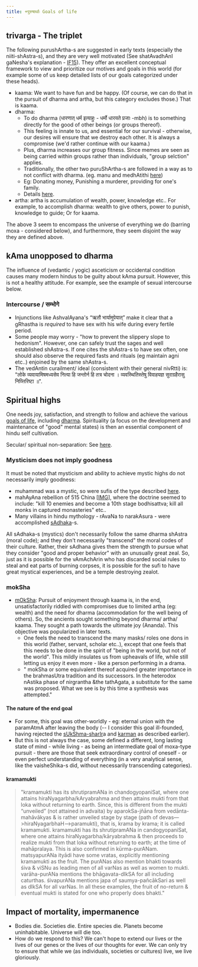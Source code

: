 ```yaml
---
title: +पुरुषार्थाः Goals of life
---
```

  

## trivarga - The triplet

The following purushArtha-s are suggested in early texts (especially the niiti-shAstra-s), and they are very well motivated (See shatAvadhAnI gaNesha's explanation - [IF15](http://indiafacts.co.in/foundations-of-hinduism/)). They offer an excellent conceptual framework to view and prioritize our motives and goals in this world (for example some of us keep detailed lists of our goals categorized under these heads).   

- kaama: We want to have fun and be happy. (Of course, we can do that in the pursuit of dharma and artha, but this category excludes those.) That is kaama.
- dharma:
    - To do dharma (धारणात् धर्म इत्याहुः - धर्मो धारयते प्रजाः -mbh) is to something directly for the good of other beings (or groups thereof).
    - This feeling is innate to us, and essential for our survival - otherwise, our desires will ensure that we destroy each other. It is always a compromise (we'd rather continue with our kaama.)
    - Plus, dharma increases our group fitness. Since memes are seen as being carried within groups rather than individuals, "group selction" applies.
    - Traditionally, the other two puruShArtha-s are followed in a way as to not conflict with dharma. (eg. manu and medhAtithi [here](https://www.wisdomlib.org/hinduism/book/manusmriti-with-the-commentary-of-medhatithi/d/doc200281.html))
    - Eg: Donating money, Punishing a murderer, providing for one's family. 
    - Details [here](../../social-cultivation/dharma/).
- artha: artha is accumulation of wealth, power, knowledge etc.. For example, to accomplish dharma: wealth to give others, power to punish, knowledge to guide; Or for kaama.

The above 3 seem to encompass the universe of everything we do (barring moxa - considered below), and furthermore, they seem disjoint the way they are defined above.  

## kAma unopposed to dharma
The influence of (vedantic / yogic) asceticism or occidental condition causes many modern hindus to be guilty about kAma pursuit. However, this is not a healthy attitude. For example, see the example of sexual intercourse below.

### Intercourse / सम्भोगे
- Injunctions like AshvalAyana's “ऋतौ भार्यामुपेयात्” make it clear that a gRhastha is *required* to have sex with his wife during every fertile period. 
- Some people may worry - "how to prevent the slippery slope to hedonism". However, one can safely trust the sages and well established shAstra-s. If one cites the shAstra-s to have sex often, one should also observe the required fasts and rituals (eg maintain agni etc..) enjoined by the same shAstra-s.
- The vedAntin curailment/ ideal (consistent with their general nivRtti) is: "लोके व्यवायामिषमध्यसेव नित्या हि जन्तोर्न हि तत्र चोदना । व्यवस्थितिस्तेषु विवाहयज्ञ सुराग्रहैरासु निव्त्तिरिष्टा ॥".

## Spiritual highs
One needs joy, satisfaction, and strength to follow and achieve the various [goals of life](/), including [dharma](../../social-cultivation/dharma/). Spirituality (a focus on the development and maintenance of "good" mental states) is then an essential component of hindu self cultivation.

Secular/ spiritual non-separation: See [here](../../rivals/abe-disease/0-theism/secularism/).

### Mysticism does not imply goodness

It must be noted that mysticism and ability to achieve mystic highs do not necessarily imply goodness:

- muhammad was a mystic, so were sufis of the type described [here](http://www.chakranews.com/beauty-and-the-beast-of-sufism/2454). 
- mahAyAna rebellion of 515 China \[[IMG](https://i.imgur.com/Ps9LX8J.png)\], where the doctrine seemed to include: "kill 10 enemies and become a 10th stage bodhisattva; kill all monks in captured monasteries" etc..
- Many villains in hindu mythology - rAvaNa to narakAsura - were accomplished [sAdhaka](http://en.wikipedia.org/wiki/Sadhaka)-s.

All sAdhaka-s (mystics) don't necessarily follow the same dharma shAstra (moral code); and they don't necessarily "transcend" the moral codes of their culture. Rather, their sAdhana gives them the strength to pursue what they consider "good and proper behavior" with an unusually great zeal. So, just as it is possible for the vAmAchArin who has discarded social rules to steal and eat parts of burning corpses, it is possible for the sufi to have great mystical experiences, and be a temple destroying zealot.

### mokSha

- [mOkSha](http://en.wikipedia.org/wiki/Moksha): Pursuit of enjoyment through kaama is, in the end, unsatisfactorily riddled with compromises due to limited artha (eg: wealth) and the need for dharma (accommodation for the well being of others). So, the ancients sought something beyond dharma/ artha/ kaama. They sought a path towards the ultimate joy (Ananda). This objective was popularized in later texts.
    - One feels the need to transcend the many masks/ roles one dons in this world (father, servant, scholar etc..), except that one feels that this needs to be done in the spirit of "being in the world, but not of the world". This mildly insulates us from upheavals of life, while still letting us enjoy it even more - like a person performing in a drama.
    - " mokSha or some equivalent thereof acquired greater importance in the brahmasUtra tradition and its successors. In the heterodox nAstika phase of nirgrantha &the tathAgata, a substitute for the same was proposed. What we see is by this time a synthesis was attempted."

#### The nature of the end goal
- For some, this goal was other-worldly - eg: eternal union with the paramAtmA after leaving the body (-- I consider this goal ill-founded, having rejected the [sUkShma-sharIr](http://en.wikipedia.org/wiki/Subtle_body)a and [karman](http://en.wikipedia.org/wiki/Karma) as described earlier).
- But this is not always the case, some defined a different, long lasting state of mind - while living - as being an intermediate goal of moxa-type pursuit - there are those that seek extraordinary control of oneself - or even perfect understanding of everything (in a very analytical sense, like the vaisheShika-s did, without necessarily transcending categories).

#### kramamukti
> "kramamukti has its shrutipramANa in chandogyopaniSat, where one attains hiraNyagarbha/kAryabrahma and then attains mukti from that loka without returning to earth. Since, this is different from the mukti “unveiled” (not attained in advaita) by aparokSa-jñāna from vedānta-mahāvākyas & is rather unveiled stage by stage (path of devas—>hiraNyagarbhaH—>paramukti), that is, krama by krama; it is called kramamukti. kramamukti has its shrutipramANa in candogyopaniSat, where one attains hiraNyagarbha/kāryabrahma & then proceeds to realize mukti from that loka without returning to earth; at the time of mahāpralaya. This is also confirmed in kūrma-purANam. matsyapurANa ityādi have some vratas, explicitly mentioning kramamukti as the fruit. The purANas also mention bhakti towards śiva & viSNu as leading men of all varNas as well as women to mukti. varāha-purANa mentions the bhāgavata-dIkSA for all including caturthas. śivapurANa mentions japa of saumya-pañcākSari as well as dIkSA for all varNas. In all these examples, the fruit of no-return & eventual mukti is stated for one who properly does bhakti."

## Impact of mortality, impermanence

- Bodies die. Societies die. Entire species die. Planets become uninhabitable. Universe will die too.
- How do we respond to this? We can't hope to extend our lives or the lives of our genes or the lives of our thoughts for ever. We can only try to ensure that while we (as individuals, societies or cultures) live, we live gloriously.